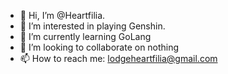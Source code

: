 - 👋 Hi, I’m @Heartfilia.
- 👀 I’m interested in playing Genshin.
- 🌱 I’m currently learning GoLang
- 💞️ I’m looking to collaborate on nothing
- 📫 How to reach me: lodgeheartfilia@gmail.com

<!---
Heartfilia/Heartfilia is a ✨ special ✨ repository because its `README.md` (this file) appears on your GitHub profile.
You can click the Preview link to take a look at your changes.
--->
